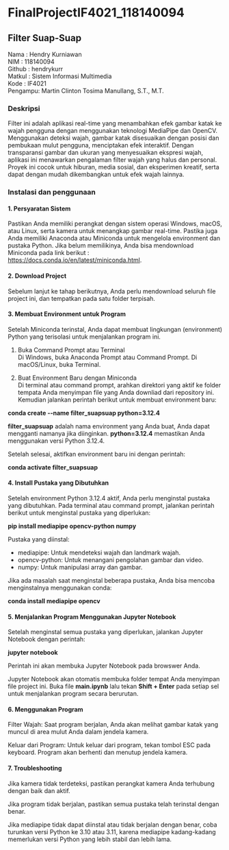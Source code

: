 # FinalProjectIF4021_118140094
## Filter Suap-Suap

Nama    : Hendry Kurniawan  
NIM     : 118140094  
Github  : hendrykurr  
Matkul  : Sistem Informasi Multimedia  
Kode    : IF4021  
Pengampu: Martin Clinton Tosima Manullang, S.T., M.T.  

### Deskripsi
Filter ini adalah aplikasi real-time yang menambahkan efek gambar katak ke wajah pengguna dengan menggunakan teknologi MediaPipe dan OpenCV. Menggunakan deteksi wajah, gambar katak disesuaikan dengan posisi dan pembukaan mulut pengguna, menciptakan efek interaktif. Dengan transparansi gambar dan ukuran yang menyesuaikan ekspresi wajah, aplikasi ini menawarkan pengalaman filter wajah yang halus dan personal. Proyek ini cocok untuk hiburan, media sosial, dan eksperimen kreatif, serta dapat dengan mudah dikembangkan untuk efek wajah lainnya.

### Instalasi dan penggunaan
#### **1. Persyaratan Sistem**

Pastikan Anda memiliki perangkat dengan sistem operasi Windows, macOS, atau Linux, serta kamera untuk menangkap gambar real-time.
Pastika juga Anda memiliki Anaconda atau Miniconda untuk mengelola environment dan pustaka Python. Jika belum memilikinya, Anda bisa mendownload Miniconda pada link berikut : https://docs.conda.io/en/latest/miniconda.html.

#### **2. Download Project**

Sebelum lanjut ke tahap berikutnya, Anda perlu mendownload seluruh file project ini, dan tempatkan pada satu folder terpisah.

#### **3. Membuat Environment untuk Program**

Setelah Miniconda terinstal, Anda dapat membuat lingkungan (environment) Python yang terisolasi untuk menjalankan program ini.

1. Buka Command Prompt atau Terminal  
Di Windows, buka Anaconda Prompt atau Command Prompt.
Di macOS/Linux, buka Terminal.

2. Buat Environment Baru dengan Miniconda  
Di terminal atau command prompt, arahkan direktori yang aktif ke folder tempata Anda menyimpan file yang Anda downliad dari repository ini.
Kemudian jalankan perintah berikut untuk membuat environment baru:

**conda create --name filter_suapsuap python=3.12.4**

**filter_suapsuap** adalah nama environment yang Anda buat, Anda dapat mengganti namanya jika diinginkan. **python=3.12.4** memastikan Anda menggunakan versi Python 3.12.4.

Setelah selesai, aktifkan environment baru ini dengan perintah:

**conda activate filter_suapsuap**

#### **4. Install Pustaka yang Dibutuhkan**

Setelah environment Python 3.12.4 aktif, Anda perlu menginstal pustaka yang dibutuhkan.
Pada terminal atau command prompt, jalankan perintah berikut untuk menginstal pustaka yang diperlukan:

**pip install mediapipe opencv-python numpy**

Pustaka yang diinstal:

- mediapipe: Untuk mendeteksi wajah dan landmark wajah.
- opencv-python: Untuk menangani pengolahan gambar dan video.
- numpy: Untuk manipulasi array dan gambar.

Jika ada masalah saat menginstal beberapa pustaka, Anda bisa mencoba menginstalnya menggunakan conda:

**conda install mediapipe opencv**

#### **5. Menjalankan Program Menggunakan Jupyter Notebook**

Setelah menginstal semua pustaka yang diperlukan, jalankan Jupyter Notebook dengan perintah:

**jupyter notebook**

Perintah ini akan membuka Jupyter Notebook pada browswer Anda.

Jupyter Notebook akan otomatis membuka folder tempat Anda menyimpan file project ini.
Buka file **main.ipynb** lalu tekan  **Shift + Enter** pada setiap sel untuk menjalankan program secara berurutan.

#### **6. Menggunakan Program**

Filter Wajah: Saat program berjalan, Anda akan melihat gambar katak yang muncul di area mulut Anda dalam jendela kamera.

Keluar dari Program: Untuk keluar dari program, tekan tombol ESC pada keyboard. Program akan berhenti dan menutup jendela kamera.

#### **7. Troubleshooting**

Jika kamera tidak terdeteksi, pastikan perangkat kamera Anda terhubung dengan baik dan aktif.

Jika program tidak berjalan, pastikan semua pustaka telah terinstal dengan benar.

Jika mediapipe tidak dapat diinstal atau tidak berjalan dengan benar, coba turunkan versi Python ke 3.10 atau 3.11, karena mediapipe kadang-kadang memerlukan versi Python yang lebih stabil dan lebih lama.
